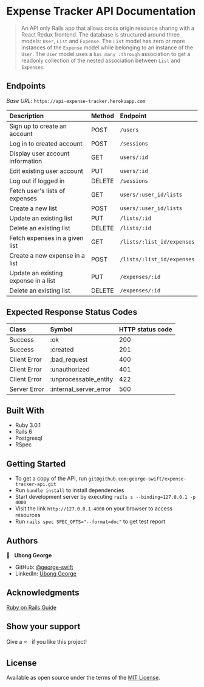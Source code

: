 # Expense Tracker API Documentation

> An API only Rails app that allows cross origin resource sharing with a React Redux frontend. The database is structured around three models: `User`, `List` and `Expense`. The `List` model has zero or more instances of the `Expense` model while belonging to an instance of the `User`. The `User` model uses a `has_many :through` association to get a readonly collection of the nested association between `List` and `Expenses`.

## Endpoints

_Base URL_: `https://api-expense-tracker.herokuapp.com`

|Description|Method|Endpoint|
|:---|:---|:---|
|Sign up to create an account|POST|`/users`|
|Log in to created account|POST|`/sessions`|
|Display user account information|GET|`users/:id`|
|Edit existing user account|PUT|`users/:id`|
|Log out if logged in|DELETE|`/sessions`|
|Fetch user's lists of expenses|GET|`users/:user_id/lists`|
|Create a new list|POST|`users/:user_id/lists`|
|Update an existing list|PUT|`/lists/:id`|
|Delete an existing list|DELETE|`/lists/:id`|
|Fetch expenses in a given list|GET|`/lists/:list_id/expenses`|
|Create a new expense in a list|POST|`/lists/:list_id/expenses`|
|Update an existing expense in a list|PUT|`/expenses/:id`|
|Delete an existing list|DELETE|`/expenses/:id`|


## Expected Response Status Codes

|Class|Symbol|HTTP status code|
|:---|:---|:---|
|Success|:ok|200|
|Success|:created|201|
|Client Error|:bad_request|400|
|Client Error|:unauthorized|401|
|Client Error|:unprocessable_entity|422|
|Server Error|:internal_server_error|500|


## Built With
- Ruby 3.0.1
- Rails 6
- Postgresql
- RSpec

## Getting Started

- To get a copy of the API, run `git@github.com:george-swift/expense-tracker-api.git`
- Run `bundle install` to install dependencies
- Start development server by executing `rails s --binding=127.0.0.1 -p 4000`
- Visit the link `http://127.0.0.1:4000` on your browser to access resources
- Run `rails spec SPEC_OPTS="--format=doc"` to get test report

## Authors

👤 &nbsp; **Ubong George**
- GitHub: [@george-swift](https://github.com/george-swift)
- LinkedIn: [Ubong George](https://www.linkedin.com/in/ubong-itok)

## Acknowledgments

[Ruby on Rails Guide](https://guides.rubyonrails.org/api_app.html)

## Show your support

Give a :star: &nbsp; if you like this project!

## License

Available as open source under the terms of the [MIT License](https://opensource.org/licenses/MIT).